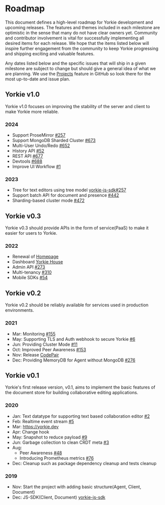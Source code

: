 # Roadmap
This document defines a high-level roadmap for Yorkie development and upcoming releases.
The features and themes included in each milestone are optimistic in the sense that many do not have clear owners yet.
Community and contributor involvement is vital for successfully implementing all desired items for each release.
We hope that the items listed below will inspire further engagement from the community to keep Yorkie progressing and shipping exciting and valuable features.

Any dates listed below and the specific issues that will ship in a given milestone are subject to change but should give a general idea of what we are planning.
We use the [Projects](https://github.com/orgs/yorkie-team/projects) feature in GitHub so look there for the most up-to-date and issue plan.

## Yorkie v1.0

Yorkie v1.0 focuses on improving the stability of the server and client to make Yorkie more reliable.

### 2024

- Support ProseMirror [#257](https://github.com/yorkie-team/yorkie-js-sdk/issues/257)
- Support MongoDB Sharded Cluster [#673](https://github.com/yorkie-team/yorkie/issues/673)
- Multi-User Undo/Redo [#652](https://github.com/yorkie-team/yorkie/issues/652)
- History API [#52](https://github.com/yorkie-team/yorkie/issues/52)
- REST API [#677](https://github.com/yorkie-team/yorkie/issues/677)
- Devtools [#688](https://github.com/yorkie-team/yorkie-js-sdk/issues/688)
- Improve UI Workflow [#1](https://github.com/yorkie-team/yorkie-ui-poc/issues/1)

### 2023

- Tree for text editors using tree model [yorkie-js-sdk#257](https://github.com/yorkie-team/yorkie-js-sdk/issues/257)
- Support batch API for document and presence [#442](https://github.com/yorkie-team/yorkie/issues/442)
- Sharding-based cluster mode [#472](https://github.com/yorkie-team/yorkie/issues/472)

## Yorkie v0.3

Yorkie v0.3 should provide APIs in the form of service(PaaS) to make it easier for users to Yorkie.

### 2022

 - Renewal of [Homepage](https://github.com/yorkie-team/homepage)
 - Dashboard [Yorkie House](https://github.com/yorkie-team/yorkie-house)
 - Admin API [#273](https://github.com/yorkie-team/yorkie/issues/273)
 - Multi-tenancy [#310](https://github.com/yorkie-team/yorkie/issues/310)
 - Mobile SDKs [#54](https://github.com/yorkie-team/yorkie/issues/54)

## Yorkie v0.2

Yorkie v0.2 should be reliably available for services used in production environments.

### 2021

 - Mar: Monitoring [#155](https://github.com/yorkie-team/yorkie/issues/155)
 - May: Supporting TLS and Auth webhook to secure Yorkie [#6](https://github.com/yorkie-team/yorkie/issues/6)
 - Jun: Providing Cluster Mode [#11](https://github.com/yorkie-team/yorkie/issues/11)
 - Oct: Improved Peer Awareness [#153](https://github.com/yorkie-team/yorkie/issues/153)
 - Nov: Release [CodePair](https://codepair.yorkie.dev/)
 - Dec: Providing MemoryDB for Agent without MongoDB [#276](https://github.com/yorkie-team/yorkie/pull/276)

## Yorkie v0.1

Yorkie's first release version, v0.1, aims to implement the basic features of the document store for building collaborative editing applications.

### 2020

 - Jan: Text datatype for supporting text based collaboration editor [#2](https://github.com/yorkie-team/yorkie/issues/2)
 - Feb: Realtime event stream [#5](https://github.com/yorkie-team/yorkie/issues/5)
 - Mar: https://yorkie.dev
 - Apr: Change hook
 - May: Snapshot to reduce payload [#9](https://github.com/yorkie-team/yorkie/issues/9)
 - Jun: Garbage collection to clean CRDT meta [#3](https://github.com/yorkie-team/yorkie/issues/3)
 - Aug:
   - Peer Awareness [#48](https://github.com/yorkie-team/yorkie/issues/48)
   - Introducing Prometheus metrics [#76](https://github.com/yorkie-team/yorkie/issues/76)
 - Dec: Cleanup such as package dependency cleanup and tests cleanup

### 2019
 - Nov: Start the project with adding basic structure(Agent, Client, Document)
 - Dec: JS-SDK(Client, Document) [yorkie-js-sdk](https://github.com/yorkie-team/yorkie-js-sdk)
